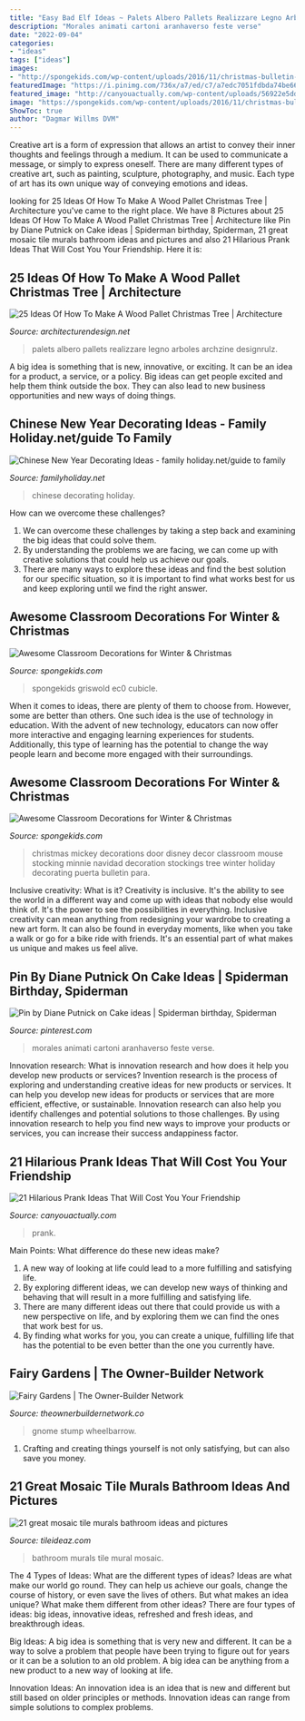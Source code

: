 ```yaml
---
title: "Easy Bad Elf Ideas ~ Palets Albero Pallets Realizzare Legno Arboles Archzine Designrulz"
description: "Morales animati cartoni aranhaverso feste verse"
date: "2022-09-04"
categories:
- "ideas"
tags: ["ideas"]
images:
- "http://spongekids.com/wp-content/uploads/2016/11/christmas-bulletin-board/17-christmas-bulletin-board-ideas.jpg"
featuredImage: "https://i.pinimg.com/736x/a7/ed/c7/a7edc7051fdbda74be663796f54f7742.jpg"
featured_image: "http://canyouactually.com/wp-content/uploads/56922e5ddbcb5779788d63de8854ec83-772x1024.jpg"
image: "https://spongekids.com/wp-content/uploads/2016/11/christmas-bulletin-board/13-christmas-bulletin-board-ideas.jpg"
ShowToc: true
author: "Dagmar Willms DVM"
---
```



Creative art is a form of expression that allows an artist to convey their inner thoughts and feelings through a medium. It can be used to communicate a message, or simply to express oneself. There are many different types of creative art, such as painting, sculpture, photography, and music. Each type of art has its own unique way of conveying emotions and ideas.

	

		
looking for 25 Ideas Of How To Make A Wood Pallet Christmas Tree | Architecture you've came to the right place. We have 8 Pictures about 25 Ideas Of How To Make A Wood Pallet Christmas Tree | Architecture like Pin by Diane Putnick on Cake ideas | Spiderman birthday, Spiderman, 21 great mosaic tile murals bathroom ideas and pictures and also 21 Hilarious Prank Ideas That Will Cost You Your Friendship. Here it is:
		
    
## 25 Ideas Of How To Make A Wood Pallet Christmas Tree | Architecture

<img loading=lazy src="https://cdn.architecturendesign.net/wp-content/uploads/2015/12/AD-Ideas-Of-How-To-Make-A-Wood-Pallet-Christmas-Tree-17.jpg" onerror="this.onerror=null;this.src='https://tse2.mm.bing.net/th?id=OIP.CYMIJuN2rj6Oy7yN7Be5eAHaJ4&amp;pid=15.1';" alt="25 Ideas Of How To Make A Wood Pallet Christmas Tree | Architecture">

_Source: architecturendesign.net_

>palets albero pallets realizzare legno arboles archzine designrulz. 

	

A big idea is something that is new, innovative, or exciting. It can be an idea for a product, a service, or a policy. Big ideas can get people excited and help them think outside the box. They can also lead to new business opportunities and new ways of doing things.

    
## Chinese New Year Decorating Ideas - Family Holiday.net/guide To Family

<img loading=lazy src="http://www.familyholiday.net/wp-content/uploads/2013/02/Chinese-New-Year-Decorating-Ideas_29.jpg" onerror="this.onerror=null;this.src='https://tse2.mm.bing.net/th?id=OIP.wVXFkwcqShZDq0DeRvy6OAHaJ4&amp;pid=15.1';" alt="Chinese New Year Decorating Ideas - family holiday.net/guide to family">

_Source: familyholiday.net_

>chinese decorating holiday. 

	

How can we overcome these challenges?
1. We can overcome these challenges by taking a step back and examining the big ideas that could solve them.
2. By understanding the problems we are facing, we can come up with creative solutions that could help us achieve our goals.
3. There are many ways to explore these ideas and find the best solution for our specific situation, so it is important to find what works best for us and keep exploring until we find the right answer.

    
## Awesome Classroom Decorations For Winter &amp; Christmas

<img loading=lazy src="https://spongekids.com/wp-content/uploads/2016/11/christmas-bulletin-board/13-christmas-bulletin-board-ideas.jpg" onerror="this.onerror=null;this.src='https://tse3.mm.bing.net/th?id=OIP.OpdLSa9RhcKpaUqbiRDoSgHaLH&amp;pid=15.1';" alt="Awesome Classroom Decorations for Winter &amp; Christmas">

_Source: spongekids.com_

>spongekids griswold ec0 cubicle. 

	

When it comes to ideas, there are plenty of them to choose from. However, some are better than others. One such idea is the use of technology in education. With the advent of new technology, educators can now offer more interactive and engaging learning experiences for students. Additionally, this type of learning has the potential to change the way people learn and become more engaged with their surroundings.

    
## Awesome Classroom Decorations For Winter &amp; Christmas

<img loading=lazy src="http://spongekids.com/wp-content/uploads/2016/11/christmas-bulletin-board/17-christmas-bulletin-board-ideas.jpg" onerror="this.onerror=null;this.src='https://tse4.mm.bing.net/th?id=OIP.fglqwP9Tj60vEkuAm1R04gHaNI&amp;pid=15.1';" alt="Awesome Classroom Decorations for Winter &amp; Christmas">

_Source: spongekids.com_

>christmas mickey decorations door disney decor classroom mouse stocking minnie navidad decoration stockings tree winter holiday decorating puerta bulletin para. 

	

Inclusive creativity: What is it?
Creativity is inclusive. It's the ability to see the world in a different way and come up with ideas that nobody else would think of. It's the power to see the possibilities in everything. Inclusive creativity can mean anything from redesigning your wardrobe to creating a new art form. It can also be found in everyday moments, like when you take a walk or go for a bike ride with friends. It's an essential part of what makes us unique and makes us feel alive.

    
## Pin By Diane Putnick On Cake Ideas | Spiderman Birthday, Spiderman

<img loading=lazy src="https://i.pinimg.com/736x/a7/ed/c7/a7edc7051fdbda74be663796f54f7742.jpg" onerror="this.onerror=null;this.src='https://tse3.mm.bing.net/th?id=OIP.dwTMYiZcGZ2QYgFHbx58HQHaJ3&amp;pid=15.1';" alt="Pin by Diane Putnick on Cake ideas | Spiderman birthday, Spiderman">

_Source: pinterest.com_

>morales animati cartoni aranhaverso feste verse. 

	

Innovation research: What is innovation research and how does it help you develop new products or services?
Invention research is the process of exploring and understanding creative ideas for new products or services. It can help you develop new ideas for products or services that are more efficient, effective, or sustainable. Innovation research can also help you identify challenges and potential solutions to those challenges. By using innovation research to help you find new ways to improve your products or services, you can increase their success andappiness factor.

    
## 21 Hilarious Prank Ideas That Will Cost You Your Friendship

<img loading=lazy src="http://canyouactually.com/wp-content/uploads/56922e5ddbcb5779788d63de8854ec83-772x1024.jpg" onerror="this.onerror=null;this.src='https://tse4.mm.bing.net/th?id=OIP.F--wvSenmYwZpjlBOYgxVQHaJ0&amp;pid=15.1';" alt="21 Hilarious Prank Ideas That Will Cost You Your Friendship">

_Source: canyouactually.com_

>prank. 

	

Main Points: What difference do these new ideas make?
1. A new way of looking at life could lead to a more fulfilling and satisfying life.
2. By exploring different ideas, we can develop new ways of thinking and behaving that will result in a more fulfilling and satisfying life.
3. There are many different ideas out there that could provide us with a new perspective on life, and by exploring them we can find the ones that work best for us.
4. By finding what works for you, you can create a unique, fulfilling life that has the potential to be even better than the one you currently have.

    
## Fairy Gardens | The Owner-Builder Network

<img loading=lazy src="https://theownerbuildernetwork.co/wp-content/uploads/2013/08/Fairy-Door-For-Trees.jpg" onerror="this.onerror=null;this.src='https://tse1.mm.bing.net/th?id=OIP.AKkzwAvpDghizVjfj25XMwHaLG&amp;pid=15.1';" alt="Fairy Gardens | The Owner-Builder Network">

_Source: theownerbuildernetwork.co_

>gnome stump wheelbarrow. 

	

1. Crafting and creating things yourself is not only satisfying, but can also save you money.

    
## 21 Great Mosaic Tile Murals Bathroom Ideas And Pictures

<img loading=lazy src="http://www.tileideaz.com/wp-content/uploads/2015/10/people-could-make-various-kinds-bathroom-wall-murals-art-bathroom-ideas-bathroom-bathroom-wall.com-mural-murals-murals-art-room-room-wall-room-wall-mural-wall-wall-mural-wall-murals-42236.jpg" onerror="this.onerror=null;this.src='https://tse2.mm.bing.net/th?id=OIP.IFxiitS-X3-qhhFGfNeZrgHaF7&amp;pid=15.1';" alt="21 great mosaic tile murals bathroom ideas and pictures">

_Source: tileideaz.com_

>bathroom murals tile mural mosaic. 

	

The 4 Types of Ideas: What are the different types of ideas?
Ideas are what make our world go round. They can help us achieve our goals, change the course of history, or even save the lives of others. But what makes an idea unique? What make them different from other ideas?
There are four types of ideas: big ideas, innovative ideas, refreshed and fresh ideas, and breakthrough ideas.

Big Ideas: A big idea is something that is very new and different. It can be a way to solve a problem that people have been trying to figure out for years or it can be a solution to an old problem. A big idea can be anything from a new product to a new way of looking at life.

Innovation Ideas: An innovation idea is an idea that is new and different but still based on older principles or methods. Innovation ideas can range from simple solutions to complex problems.

